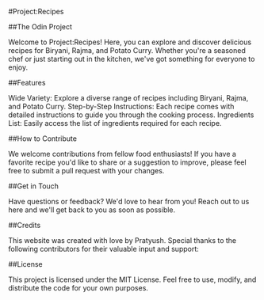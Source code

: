 #Project:Recipes

##The Odin Project

Welcome to Project:Recipes! Here, you can explore and discover delicious recipes for Biryani, Rajma, and Potato Curry. Whether you're a seasoned chef or just starting out in the kitchen, we've got something for everyone to enjoy.

##Features

Wide Variety: Explore a diverse range of recipes including Biryani, Rajma, and Potato Curry.
Step-by-Step Instructions: Each recipe comes with detailed instructions to guide you through the cooking process.
Ingredients List: Easily access the list of ingredients required for each recipe.


##How to Contribute

We welcome contributions from fellow food enthusiasts! If you have a favorite recipe you'd like to share or a suggestion to improve, please feel free to submit a pull request with your changes.

##Get in Touch

Have questions or feedback? We'd love to hear from you! Reach out to us here and we'll get back to you as soon as possible.

##Credits

This website was created with love by Pratyush. Special thanks to the following contributors for their valuable input and support:

##License

This project is licensed under the MIT License. Feel free to use, modify, and distribute the code for your own purposes.



